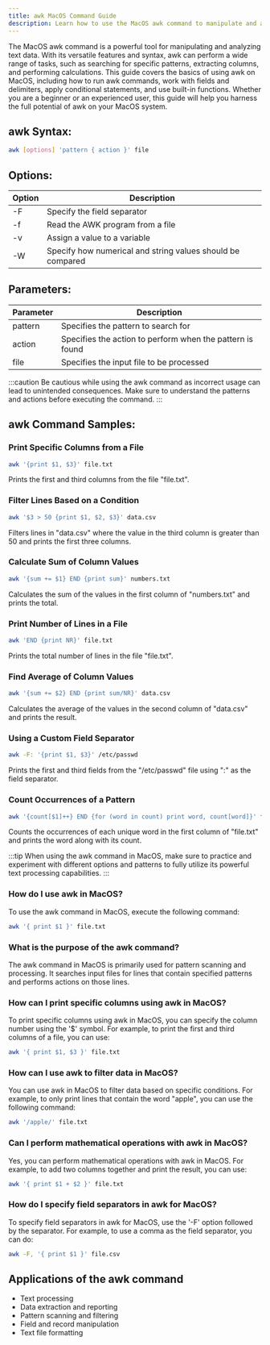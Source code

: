 ```yaml
---
title: awk MacOS Command Guide
description: Learn how to use the MacOS awk command to manipulate and analyze text data efficiently. From basic syntax to advanced usage, this guide covers everything you need to know.
---
```


The MacOS awk command is a powerful tool for manipulating and analyzing text data. With its versatile features and syntax, awk can perform a wide range of tasks, such as searching for specific patterns, extracting columns, and performing calculations. This guide covers the basics of using awk on MacOS, including how to run awk commands, work with fields and delimiters, apply conditional statements, and use built-in functions. Whether you are a beginner or an experienced user, this guide will help you harness the full potential of awk on your MacOS system.

## awk Syntax:
```bash
awk [options] 'pattern { action }' file
```
## Options:
| Option | Description                              |
|--------|------------------------------------------|
| -F     | Specify the field separator               |
| -f     | Read the AWK program from a file          |
| -v     | Assign a value to a variable              |
| -W     | Specify how numerical and string values should be compared  |

## Parameters:
| Parameter | Description                              |
|-----------|------------------------------------------|
| pattern   | Specifies the pattern to search for      |
| action    | Specifies the action to perform when the pattern is found |
| file      | Specifies the input file to be processed |

:::caution
Be cautious while using the awk command as incorrect usage can lead to unintended consequences. Make sure to understand the patterns and actions before executing the command.
:::
## awk Command Samples:
### Print Specific Columns from a File
```bash
awk '{print $1, $3}' file.txt
```
Prints the first and third columns from the file "file.txt".

### Filter Lines Based on a Condition
```bash
awk '$3 > 50 {print $1, $2, $3}' data.csv
```
Filters lines in "data.csv" where the value in the third column is greater than 50 and prints the first three columns.

### Calculate Sum of Column Values
```bash
awk '{sum += $1} END {print sum}' numbers.txt
```
Calculates the sum of the values in the first column of "numbers.txt" and prints the total.

### Print Number of Lines in a File
```bash
awk 'END {print NR}' file.txt
```
Prints the total number of lines in the file "file.txt".

### Find Average of Column Values
```bash
awk '{sum += $2} END {print sum/NR}' data.csv
```
Calculates the average of the values in the second column of "data.csv" and prints the result.

### Using a Custom Field Separator
```bash
awk -F: '{print $1, $3}' /etc/passwd
```
Prints the first and third fields from the "/etc/passwd" file using ":" as the field separator.

### Count Occurrences of a Pattern
```bash
awk '{count[$1]++} END {for (word in count) print word, count[word]}' file.txt
```
Counts the occurrences of each unique word in the first column of "file.txt" and prints the word along with its count.


:::tip
When using the awk command in MacOS, make sure to practice and experiment with different options and patterns to fully utilize its powerful text processing capabilities.
:::

### How do I use awk in MacOS?
To use the awk command in MacOS, execute the following command:
```bash
awk '{ print $1 }' file.txt
```

### What is the purpose of the awk command?
The awk command in MacOS is primarily used for pattern scanning and processing. It searches input files for lines that contain specified patterns and performs actions on those lines.

### How can I print specific columns using awk in MacOS?
To print specific columns using awk in MacOS, you can specify the column number using the '$' symbol. For example, to print the first and third columns of a file, you can use:
```bash
awk '{ print $1, $3 }' file.txt
```

### How can I use awk to filter data in MacOS?
You can use awk in MacOS to filter data based on specific conditions. For example, to only print lines that contain the word "apple", you can use the following command:
```bash
awk '/apple/' file.txt
```

### Can I perform mathematical operations with awk in MacOS?
Yes, you can perform mathematical operations with awk in MacOS. For example, to add two columns together and print the result, you can use:
```bash
awk '{ print $1 + $2 }' file.txt
```

### How do I specify field separators in awk for MacOS?
To specify field separators in awk for MacOS, use the '-F' option followed by the separator. For example, to use a comma as the field separator, you can do:
```bash
awk -F, '{ print $1 }' file.csv
```

## Applications of the awk command

- Text processing
- Data extraction and reporting
- Pattern scanning and filtering
- Field and record manipulation
- Text file formatting